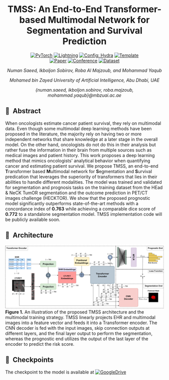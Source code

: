 <div align="center">

# TMSS: An End-to-End Transformer-based Multimodal Network for Segmentation and Survival Prediction

<a href="https://pytorch.org/get-started/locally/"><img alt="PyTorch" src="https://img.shields.io/badge/PyTorch-ee4c2c?logo=pytorch&logoColor=white"></a>
<a href="https://pytorchlightning.ai/"><img alt="Lightning" src="https://img.shields.io/badge/-Lightning-792ee5?logo=pytorchlightning&logoColor=white"></a>
<a href="https://hydra.cc/"><img alt="Config: Hydra" src="https://img.shields.io/badge/Config-Hydra-89b8cd"></a>
<a href="https://github.com/ashleve/lightning-hydra-template"><img alt="Template" src="https://img.shields.io/badge/-Lightning--Hydra--Template-017F2F?style=flat&logo=github&labelColor=gray"></a><br>
[![Paper](http://img.shields.io/badge/arxiv.org/abs/2209.05036)](Coming)
[![Conference](https://img.shields.io/badge/Conference-MICCAI-informational)](https://conferences.miccai.org/2022/en/)
[![Dataset](https://img.shields.io/badge/Dataset-HECKTOR-blue)](https://www.aicrowd.com/challenges/miccai-2021-hecktor)
 
_Numan Saeed, Ikboljon Sobirov, Roba Al Majzoub, and Mohammad Yaqub_
  
_Mohamed bin Zayed University of Artificial Intelligence, Abu Dhabi, UAE_ 
  
_{numan.saeed, ikboljon.sobirov, roba.majzoub, mohammad.yaqub}@mbzuai.ac.ae_

</div>

## 📌&nbsp;&nbsp;Abstract

When oncologists estimate cancer patient survival, they rely on multimodal data. Even though some multimodal deep learning methods have been proposed in the literature, the majority rely on having two or more independent networks that share knowledge at a later stage in the overall model. On the other hand, oncologists do not do this in their analysis but rather fuse the information in their brain from multiple sources such as medical images and patient history. This work proposes a deep learning method that mimics oncologists' analytical behavior when quantifying cancer and estimating patient survival. We propose TMSS, an end-to-end **T**ransformer based **M**ultimodal network for **S**egmentation and **S**urvival predication that leverages the superiority of transformers that lies in their abilities to handle different modalities. The model was trained and validated for segmentation and prognosis tasks on the training dataset from the HEad & NeCK TumOR segmentation and the outcome prediction in PET/CT images challenge (HECKTOR). We show that the proposed prognostic model significantly outperforms state-of-the-art methods with a concordance index of **0.763** while achieving a comparable dice score of **0.772** to a standalone segmentation model. TMSS implementation code will be publicly available soon.


## 📌&nbsp;&nbsp;Architecture
![alt text](https://github.com/ikboljon/tmss_miccai/blob/master/TMSS_updated.png?raw=true)
**Figure 1.** An illustration of the proposed TMSS architecture and the multimodal training strategy. TMSS linearly projects EHR and multimodal images into a feature vector and feeds it into a Transformer encoder. The CNN decoder is fed with the input images, skip connection outputs at different layers, and the final layer output to perform the segmentation, whereas the prognostic end utilizes the output of the last layer of the encoder to predict the risk score.

## 📌&nbsp;&nbsp;Checkpoints
The checkpoint to the model is available at [![GoogleDrive](https://img.shields.io/badge/GoogleDrive-Checkpoint-blue)](https://drive.google.com/file/d/1FeFlXNvIrMYjrDgT6jiCqEGfV6ld6Vug/view?usp=sharing)


